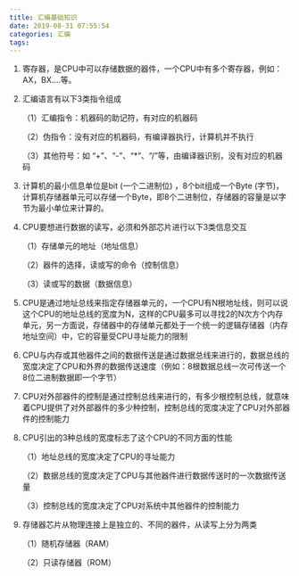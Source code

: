 ```yaml
---
title: 汇编基础知识
date: 2019-08-31 07:55:54
categories: 汇编
tags:
---
```


1. 寄存器，是CPU中可以存储数据的器件，一个CPU中有多个寄存器，例如：AX，BX....等。

2. 汇编语言有以下3类指令组成

    （1）汇编指令：机器码的助记符，有对应的机器码

    （2）伪指令：没有对应的机器码，有编译器执行，计算机并不执行

    （3）其他符号：如 “+”、“-”、“*”、“/”等，由编译器识别，没有对应的机器码

3. 计算机的最小信息单位是bit (一个二进制位) ，8个bit组成一个Byte (字节)，计算机存储器单元可以存储一个Byte，即8个二进制位，存储器的容量是以字节为最小单位来计算的。

4. CPU要想进行数据的读写，必须和外部芯片进行以下3类信息交互

    （1）存储单元的地址（地址信息）

    （2）器件的选择，读或写的命令（控制信息）

    （3）读或写的数据（数据信息）

5. CPU是通过地址总线来指定存储器单元的，一个CPU有N根地址线，则可以说这个CPU的地址总线的宽度为N，这样的CPU最多可以寻找2的N次方个内存单元，另一方面说，存储器中的存储单元都处于一个统一的逻辑存储器（内存地址空间）中，它的容量受CPU寻址能力的限制

6. CPU与内存或其他器件之间的数据传送是通过数据总线来进行的，数据总线的宽度决定了CPU和外界的数据传送速度（例如：8根数据总线一次可传送一个8位二进制数据即一个字节）

7. CPU对外部器件的控制是通过控制总线来进行的，有多少根控制总线，就意味着CPU提供了对外部器件的多少种控制，控制总线的宽度决定了CPU对外部器件的控制能力

8. CPU引出的3种总线的宽度标志了这个CPU的不同方面的性能

     （1）地址总线的宽度决定了CPU的寻址能力

     （2）数据总线的宽度决定了CPU与其他器件进行数据传送时的一次数据传送量

     （3）控制总线的宽度决定了CPU对系统中其他器件的控制能力

9. 存储器芯片从物理连接上是独立的、不同的器件，从读写上分为两类

     （1）随机存储器（RAM）

     （2）只读存储器（ROM）